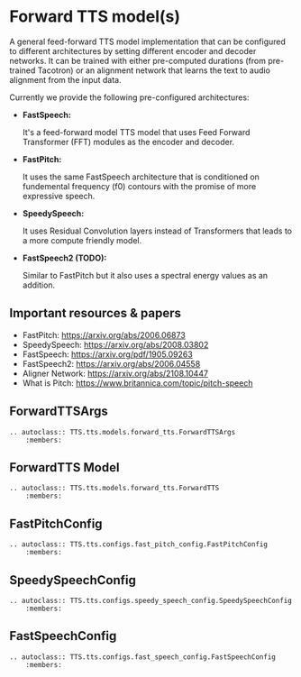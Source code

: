# Forward TTS model(s)

A general feed-forward TTS model implementation that can be configured to different architectures by setting different
encoder and decoder networks. It can be trained with either pre-computed durations (from pre-trained Tacotron) or
an alignment network that learns the text to audio alignment from the input data.

Currently we provide the following pre-configured architectures:

- **FastSpeech:**

    It's a feed-forward model TTS model that uses Feed Forward Transformer (FFT) modules as the encoder and decoder.

- **FastPitch:**

    It uses the same FastSpeech architecture that is conditioned on fundemental frequency (f0) contours with the
    promise of more expressive speech.

- **SpeedySpeech:**

    It uses Residual Convolution layers instead of Transformers that leads to a more compute friendly model.

- **FastSpeech2 (TODO):**

    Similar to FastPitch but it also uses a spectral energy values as an addition.

## Important resources & papers
- FastPitch: https://arxiv.org/abs/2006.06873
- SpeedySpeech: https://arxiv.org/abs/2008.03802
- FastSpeech: https://arxiv.org/pdf/1905.09263
- FastSpeech2: https://arxiv.org/abs/2006.04558
- Aligner Network: https://arxiv.org/abs/2108.10447
- What is Pitch: https://www.britannica.com/topic/pitch-speech


## ForwardTTSArgs
```{eval-rst}
.. autoclass:: TTS.tts.models.forward_tts.ForwardTTSArgs
    :members:
```

## ForwardTTS Model
```{eval-rst}
.. autoclass:: TTS.tts.models.forward_tts.ForwardTTS
    :members:
```

## FastPitchConfig
```{eval-rst}
.. autoclass:: TTS.tts.configs.fast_pitch_config.FastPitchConfig
    :members:
```

## SpeedySpeechConfig
```{eval-rst}
.. autoclass:: TTS.tts.configs.speedy_speech_config.SpeedySpeechConfig
    :members:
```

## FastSpeechConfig
```{eval-rst}
.. autoclass:: TTS.tts.configs.fast_speech_config.FastSpeechConfig
    :members:
```


